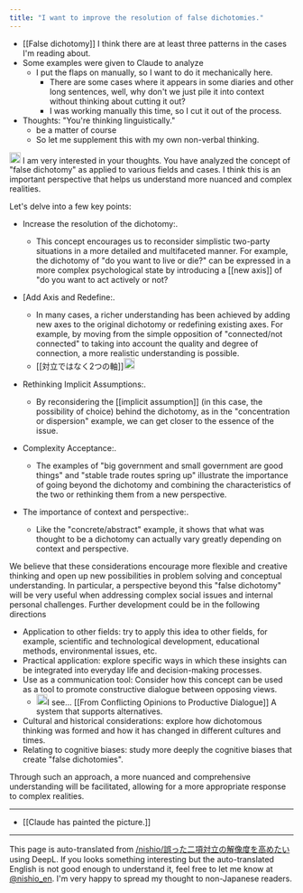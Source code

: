 ```yaml
---
title: "I want to improve the resolution of false dichotomies."
---
```


- [[False dichotomy]] I think there are at least three patterns in the cases I'm reading about.
- Some examples were given to Claude to analyze
    - I put the flaps on manually, so I want to do it mechanically here.
        - There are some cases where it appears in some diaries and other long sentences, well, why don't we just pile it into context without thinking about cutting it out?
        - I was working manually this time, so I cut it out of the process.
- Thoughts: "You're thinking linguistically."
    - be a matter of course
    - So let me supplement this with my own non-verbal thinking.

<img src='https://scrapbox.io/api/pages/nishio-en/claude/icon' alt='claude.icon' height="19.5"/>
I am very interested in your thoughts. You have analyzed the concept of "false dichotomy" as applied to various fields and cases. I think this is an important perspective that helps us understand more nuanced and complex realities.

Let's delve into a few key points:

- Increase the resolution of the dichotomy:.
    - This concept encourages us to reconsider simplistic two-party situations in a more detailed and multifaceted manner. For example, the dichotomy of "do you want to live or die?" can be expressed in a more complex psychological state by introducing a [[new axis]] of "do you want to act actively or not?
- [Add Axis and Redefine:.
    - In many cases, a richer understanding has been achieved by adding new axes to the original dichotomy or redefining existing axes. For example, by moving from the simple opposition of "connected/not connected" to taking into account the quality and degree of connection, a more realistic understanding is possible.
    - [[対立ではなく2つの軸]]<img src='https://scrapbox.io/api/pages/nishio-en/nishio/icon' alt='nishio.icon' height="19.5"/>

- Rethinking Implicit Assumptions:.
    - By reconsidering the [[implicit assumption]] (in this case, the possibility of choice) behind the dichotomy, as in the "concentration or dispersion" example, we can get closer to the essence of the issue.

- Complexity Acceptance:.
    - The examples of "big government and small government are good things" and "stable trade routes spring up" illustrate the importance of going beyond the dichotomy and combining the characteristics of the two or rethinking them from a new perspective.

- The importance of context and perspective:.
    - Like the "concrete/abstract" example, it shows that what was thought to be a dichotomy can actually vary greatly depending on context and perspective.

We believe that these considerations encourage more flexible and creative thinking and open up new possibilities in problem solving and conceptual understanding. In particular, a perspective beyond this "false dichotomy" will be very useful when addressing complex social issues and internal personal challenges.
Further development could be in the following directions
- Application to other fields: try to apply this idea to other fields, for example, scientific and technological development, educational methods, environmental issues, etc.
- Practical application: explore specific ways in which these insights can be integrated into everyday life and decision-making processes.
- Use as a communication tool: Consider how this concept can be used as a tool to promote constructive dialogue between opposing views.
    - <img src='https://scrapbox.io/api/pages/nishio-en/nishio/icon' alt='nishio.icon' height="19.5"/>I see... [[From Conflicting Opinions to Productive Dialogue]] A system that supports alternatives.
- Cultural and historical considerations: explore how dichotomous thinking was formed and how it has changed in different cultures and times.
- Relating to cognitive biases: study more deeply the cognitive biases that create "false dichotomies".

Through such an approach, a more nuanced and comprehensive understanding will be facilitated, allowing for a more appropriate response to complex realities.

----
- [[Claude has painted the picture.]]
---
This page is auto-translated from [/nishio/誤った二項対立の解像度を高めたい](https://scrapbox.io/nishio/誤った二項対立の解像度を高めたい) using DeepL. If you looks something interesting but the auto-translated English is not good enough to understand it, feel free to let me know at [@nishio_en](https://twitter.com/nishio_en). I'm very happy to spread my thought to non-Japanese readers.